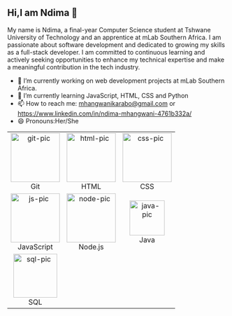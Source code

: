 ## Hi,I am Ndima 👋


My name is Ndima, a final-year Computer Science student at Tshwane University of Technology 
and an apprentice at mLab Southern Africa. I am passionate about software development and 
dedicated to growing my skills as a full-stack developer. I am committed to continuous learning
and actively seeking opportunities to enhance my technical expertise and make a meaningful contribution
in the tech industry.

- 🔭 I’m currently working on web development projects at mLab Southern Africa.
- 🌱 I’m currently learning JavaScript, HTML, CSS and Python
- 📫 How to reach me: mhangwanikarabo@gmail.com or https://www.linkedin.com/in/ndima-mhangwani-4761b332a/
- 😄 Pronouns:Her/She

<table>
  <tr>
    <td align="center">
      <img src="https://github.com/user-attachments/assets/19d42f66-22c0-42cc-b98d-e301c2e1a3d1" width="112" height="112" alt="git-pic" />
      <br/>Git
    </td>
    <td align="center">
      <img src="https://github.com/user-attachments/assets/3672e132-1fad-40b9-be77-fd00819e0fca" width="112" height="112" alt="html-pic" />
      <br/>HTML
    </td>
    <td align="center">
      <img src="https://github.com/user-attachments/assets/c4dc9e1b-7e75-4182-b156-94cc75855ecb" width="112" height="112" alt="css-pic" />
      <br/>CSS
    </td>
  </tr>
  <tr>
    <td align="center">
      <img src="https://github.com/user-attachments/assets/c8b132fe-9022-492e-b566-a07e4ee15c4b" width="112" height="112" alt="js-pic" />
      <br/>JavaScript
    </td>
    <td align="center">
      <img src="https://github.com/user-attachments/assets/4118f043-8993-4488-9d05-823a3a693a37" width="112" height="112" alt="node-pic" />
      <br/>Node.js
    </td>
    <td align="center">
      <img src="https://upload.wikimedia.org/wikipedia/en/3/30/Java_programming_language_logo.svg" width="80" alt="java-pic" />
      <br/>Java
    </td>
  </tr>
  <tr>
    <td align="center">
      <img src="https://upload.wikimedia.org/wikipedia/commons/8/87/Sql_data_base_with_logo.png" width="100" alt="sql-pic" />
      <br/>SQL
    </td>
    <td></td>
    <td></td>
  </tr>
</table>




